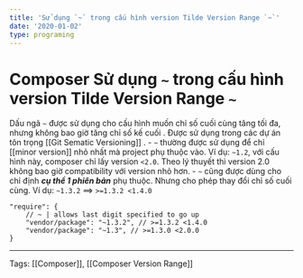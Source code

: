 ```yaml
---
title: 'Sử dụng `~` trong cấu hình version Tilde Version Range `~`'
date: '2020-01-02'
type: programing 
---
```


# Composer Sử dụng `~` trong cấu hình version Tilde Version Range `~`

Dấu ngã `~` được sử dụng cho cấu hình muốn chỉ số cuối cùng tăng tối đa, nhưng không bao giờ tăng chỉ số kế cuối . Được sử dụng trong các dự án tôn trọng [[Git Sematic Versioning]] . 
	- `~` thường được sử dụng để chỉ [[minor version]] nhỏ nhất mà project phụ thuộc vào. Ví dụ: `~1.2`, với cấu hình này, composer chỉ lấy version `<2.0`. Theo lý thuyết thì version 2.0 không bao giờ compatibility với version nhỏ hơn.
	- `~` cũng được dùng cho chỉ định ***cụ thể  1 phiên bản*** phụ thuộc. Nhưng cho phép thay đổi chỉ số cuối cùng. Ví dụ: `~1.3.2` ==> `>=1.3.2 <1.4.0`
```
"require": {
    // ~ | allows last digit specified to go up
    "vendor/package": "~1.3.2", // >=1.3.2 <1.4.0
    "vendor/package": "~1.3", // >=1.3.0 <2.0.0
}
```

---
Tags: [[Composer]], [[Composer Version Range]]